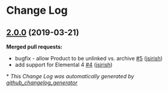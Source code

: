 # Change Log

## [2.0.0](https://github.com/dynamic/silverstripe-elemental-foxystripe/tree/1.0.0) (2019-03-21)
**Merged pull requests:**

- bugfix - allow Product to be unlinked vs. archive [\#5](https://github.com/dynamic/silverstripe-elemental-foxystripe/pull/5) ([jsirish](https://github.com/jsirish))
- add support for Elemental 4 [\#4](https://github.com/dynamic/silverstripe-elemental-foxystripe/pull/4) ([jsirish](https://github.com/jsirish))


\* *This Change Log was automatically generated by [github_changelog_generator](https://github.com/skywinder/Github-Changelog-Generator)*